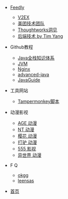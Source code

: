 * [Feedly](https://feedly.com/)
  * [V2EX](https://www.v2ex.com/)
  * [美团技术团队](https://tech.meituan.com/)
  * [Thoughtworks洞见](https://insights.thoughtworks.cn/)
  * [后端技术 by Tim Yang](https://timyang.net/)
  

* Github教程
  * [Java全栈知识体系](https://pdai.tech/md/java/thread/java-thread-x-overview.html)
  * [JVM](https://pdai.tech/md/java/thread/java-thread-x-overview.html)
  * [Nginx](https://github.com/dunwu/nginx-tutorial)
  * [advanced-java](https://github.com/doocs/advanced-java)
  * [JavaGuide](https://github.com/Snailclimb/JavaGuide)


* 工具网站
  * [Tampermonkey脚本](https://greasyfork.org/zh-CN)


* 动漫影视
  * [ AGE 动漫 ](http://www.age.tv)
  * [ NT 动漫 ](https://www.ntdm.tv)
  * [ 樱花 动漫 ](https://www.88dm.tv)
  * [ 打驴 动漫 ](https://www.dlidli.app)
  * [ 555 影视 ](https://555dy.shop/)
  * [ 异世界 动漫 ](https://www.lldm.net/)


* F Q
  * [okgg](https://okgg.top/)
  * [leensas](https://leensas.us/)


* [首页](/)
